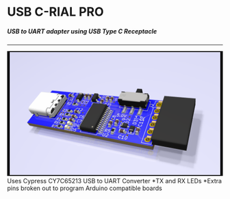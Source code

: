 # USB C-RIAL PRO 

##### USB to UART adapter using USB Type C Receptacle
------

![](render.png)  
Uses Cypress CY7C65213 USB to UART Converter
*TX and RX LEDs
*Extra pins broken out to program Arduino compatible boards
